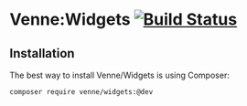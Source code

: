 # Venne:Widgets [![Build Status](https://secure.travis-ci.org/Venne/widgets.png)](http://travis-ci.org/Venne/widgets)

## Installation

The best way to install Venne/Widgets is using Composer:

```sh
composer require venne/widgets:@dev
```
